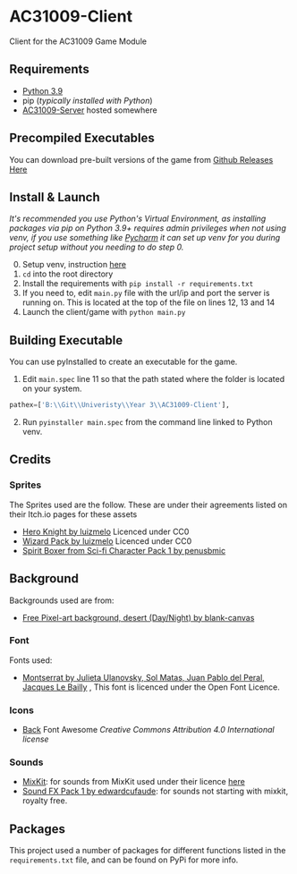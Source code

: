 # AC31009-Client
Client for the AC31009 Game Module

## Requirements

- [Python 3.9](https://www.python.org/)
- pip (*typically installed with Python*)
- [AC31009-Server](https://github.com/vlee489/AC31009-Server) hosted somewhere

## Precompiled Executables 

You can download pre-built versions of the game from [Github Releases Here](https://github.com/vlee489/AC31009-Client/releases)

## Install & Launch

*It's recommended you use Python's Virtual Environment, as installing packages via pip on Python 3.9+ requires admin
privileges when not using venv, if you use something like [Pycharm](https://www.jetbrains.com/pycharm/) it can set 
up venv for you during project setup without you needing to do step 0.*

0. Setup venv, instruction [here](https://packaging.python.org/guides/installing-using-pip-and-virtual-environments/)
1. `cd` into the root directory
2. Install the requirements with `pip install -r requirements.txt`
3. If you need to, edit `main.py` file with the url/ip and port the server is running on. This is located at the
   top of the file on lines 12, 13 and 14
4. Launch the client/game with `python main.py`

## Building Executable

You can use pyInstalled to create an executable for the game. 

1. Edit `main.spec` line 11 so that the path stated where the folder is located on your system.
```python
pathex=['B:\\Git\\Univeristy\\Year 3\\AC31009-Client'],
```
2. Run `pyinstaller main.spec` from the command line linked to Python venv.

## Credits

### Sprites
The Sprites used are the follow. These are under their agreements listed on their Itch.io pages for these assets

- [Hero Knight by luizmelo](https://luizmelo.itch.io/hero-knight) Licenced under CC0
- [Wizard Pack by luizmelo](https://luizmelo.itch.io/wizard-pack) Licenced under CC0
- [Spirit Boxer from Sci-fi Character Pack 1 by penusbmic](https://penusbmic.itch.io/characterpack1)

## Background
Backgrounds used are from:

- [Free Pixel-art background, desert (Day/Night) by blank-canvas](https://blank-canvas.itch.io/parallax-pixel-art-background-desert)
  
### Font
Fonts used:

- [Montserrat by Julieta Ulanovsky, Sol Matas, Juan Pablo del Peral, Jacques Le Bailly](https://fonts.google.com/specimen/Montserrat)
, This font is licenced under the Open Font Licence.
  
### Icons

- [Back](https://fontawesome.com/icons/arrow-circle-left?style=solid) Font Awesome *Creative Commons Attribution 4.0 International license*

### Sounds

- [MixKit](https://mixkit.co/): for sounds from MixKit used under their licence [here](https://mixkit.co/license/#sfxFree)
- [Sound FX Pack 1 by edwardcufaude](https://edwardcufaude.itch.io/soundfxpack1): for sounds not starting with mixkit, royalty free. 
  
## Packages

This project used a number of packages for different functions listed in the `requirements.txt` file, 
and can be found on PyPi for more info.
